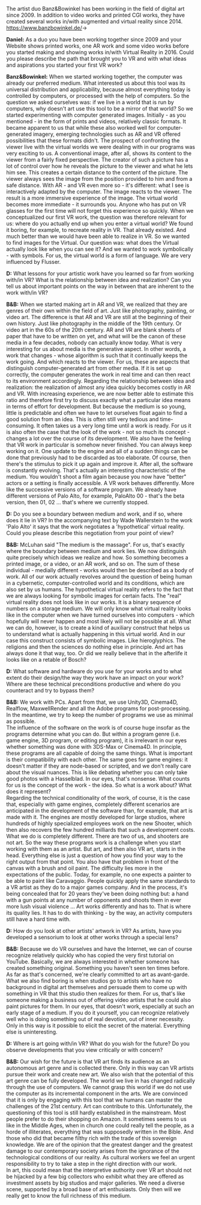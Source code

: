 
The artist duo Banz&Bowinkel has been working in the field of digital art since 2009. In addition to video works and printed CGI works, they have created several works in/with augmented and virtual reality since 2014.  
<https://www.banzbowinkel.de/>→

**Daniel:** As a duo you have been working together since 2009 and your Website shows printed works, one AR work and some video works before you started making and showing works in/with Virtual Reality in 2016. Could you please describe the path that brought you to VR and with what ideas and aspirations you started your first VR work?

**Banz&Bowinkel:** When we started working together, the computer was already our preferred medium. What interested us about this tool was its universal distribution and applicability, because almost everything today is controlled by computers, or processed with the help of computers. So the question we asked ourselves was: if we live in a world that is run by computers, why doesn't art use this tool to be a mirror of that world? So we started experimenting with computer generated images. Initially - as you mentioned - in the form of prints and videos, relatively classic formats. It became apparent to us that while these also worked well for computer-generated imagery, emerging technologies such as AR and VR offered possibilities that these formats didn't. The prospect of confronting the viewer live with the virtual worlds we were dealing with in our programs was very exciting to us. A conventional image, after all, shows its content to the viewer from a fairly fixed perspective. The creator of such a picture has a lot of control over how he reveals the picture to the viewer and what he lets him see. This creates a certain distance to the content of the picture. The viewer always sees the image from the position provided to him and from a safe distance. With AR - and VR even more so - it's different: what I see is interactively adapted by the computer. The image reacts to the viewer. The result is a more immersive experience of the image. The virtual world becomes more immediate - it surrounds you. Anyone who has put on VR glasses for the first time will not forget this experience so quickly. When we conceptualized our first VR work, the question was therefore relevant for us: where do you actually end up when you enter a virtual world? We found it boring, for example, to recreate reality in VR. That already existed. And much better than we would have been able to realize in VR. So we wanted to find images for the Virtual. Our question was: what does the Virtual actually look like when you can see it? And we wanted to work symbolically - with symbols. For us, the virtual world is a form of language. We are very influenced by Flusser. 

**D:** What lessons for your artistic work have you learned so far from working with/in VR? What is the relationship between idea and realization? Can you tell us about important points on the way in between that are inherent to the work with/in VR?

**B&B:** When we started making art in AR and VR, we realized that they are genres of their own within the field of art. Just like photography, painting, or video art. The difference is that AR and VR are still at the beginning of their own history. Just like photography in the middle of the 19th century. Or video art in the 60s of the 20th century. AR and VR are blank sheets of paper that have to be written on yet, and what will be the canon of these media in a few decades, nobody can actually know today. What is very interesting for us about media is the generative aspect. In other words, a work that changes - whose algorithm is such that it continually keeps the work going. And which reacts to the viewer. For us, these are aspects that distinguish computer-generated art from other media. If it is set up correctly, the computer generates the work in real time and can then react to its environment accordingly. Regarding the relationship between idea and realization: the realization of almost any idea quickly becomes costly in AR and VR. With increasing experience, we are now better able to estimate this ratio and therefore first try to discuss exactly what a particular idea means in terms of effort for development. But because the medium is so young, little is predictable and often we have to let ourselves float again to find a good solution from an idea. This is often still very tedious and time-consuming. It often takes us a very long time until a work is ready. For us it is also often the case that the look of the work - not so much its concept - changes a lot over the course of its development. We also have the feeling that VR work in particular is somehow never finished. You can always keep working on it. One update to the engine and all of a sudden things can be done that previously had to be discarded as too elaborate. Of course, then there's the stimulus to pick it up again and improve it. After all, the software is constantly evolving. That's actually an interesting characteristic of the medium. You wouldn't shoot a film again because you now have "better" actors or a setting is finally accessible. A VR work behaves differently. More like the successive versions of a software program. We already have different versions of Palo Alto, for example, PaloAlto 00 - that's the beta version, then 01, 02 ... that's where we currently stopped. 

**D:** Do you see a boundary between medium and work, and if so, where does it lie in VR? In the accompanying text by Wade Wallerstein to the work 'Palo Alto' it says that the work negotiates a 'hypothetical' virtual reality. Could you please describe this negotiation from your point of view?

**B&B:** McLuhan said "The medium is the massage". For us, that's exactly where the boundary between medium and work lies. We now distinguish quite precisely which ideas we realize and how. So something becomes a printed image, or a video, or an AR work, and so on. The sum of these individual - medially different - works would then be described as a body of work. All of our work actually revolves around the question of being human in a cybernetic, computer-controlled world and its conditions, which are also set by us humans. The hypothetical virtual reality refers to the fact that we are always looking for symbolic images for certain facts. The "real" virtual reality does not look like in our works. It is a binary sequence of numbers on a storage medium. We will only know what virtual reality looks like in the computer when we have turned ourselves into computers - which hopefully will never happen and most likely will not be possible at all. What we can do, however, is to create a kind of auxiliary construct that helps us to understand what is actually happening in this virtual world. And in our case this construct consists of symbolic images. Like hieroglyphics. The religions and then the sciences do nothing else in principle. And art has always done it that way, too. Or did we really believe that in the afterlife it looks like on a retable of Bosch? 

**D:** What software and hardware do you use for your works and to what extent do their design/the way they work have an impact on your work? Where are these technical preconditions productive and where do you counteract and try to bypass them?

**B&B:** We work with PCs. Apart from that, we use Unity3D, Cinema4D, Realflow, MaxwellRender and all the Adobe programs for post-processing. In the meantime, we try to keep the number of programs we use as minimal as possible.  
The influence of the software on the work is of course huge insofar as the programs determine what you can do. But within a program genre (i.e. game engine, 3D program, or editing program), it is irrelevant in our eyes whether something was done with 3DS-Max or Cinema4D. In principle, these programs are all capable of doing the same things. What is important is their compatibility with each other. The same goes for game engines: it doesn't matter if they are node-based or scripted, and we don't really care about the visual nuances. This is like debating whether you can only take good photos with a Hasselblad. In our eyes, that's nonsense. What counts for us is the concept of the work - the idea. So what is a work about? What does it represent?  
Regarding the technical conditionality of the work, of course, it is the case that, especially with game engines, completely different scenarios are anticipated in the development of the software than, for example, that art is made with it. The engines are mostly developed for large studios, where hundreds of highly specialized employees work on the new Shooter, which then also recovers the few hundred milliards that such a development costs. What we do is completely different. There are two of us, and shooters are not art. So the way these programs work is a challenge when you start working with them as an artist. But art, and then also VR art, starts in the head. Everything else is just a question of how you find your way to the right output from that point. You also have that problem in front of the canvas with a brush and oil paint. The difficulty lies more in the expectations of the public. Today, for example, no one expects a painter to be able to paint like Caravaggio. People quickly apply the same standards to a VR artist as they do to a major games company. And in the process, it's being concealed that for 20 years they've been doing nothing but: a hand with a gun points at any number of opponents and shoots them in ever more lush visual violence ... Art works differently and has to. That is where its quality lies. It has to do with thinking - by the way, an activity computers still have a hard time with.

**D:** How do you look at other artists' artwork in VR? As artists, have you developed a sensorium to look at other works through a special lens?

**B&B:** Because we do VR ourselves and have the Internet, we can of course recognize relatively quickly who has copied the very first tutorial on YouTube. Basically, we are always interested in whether someone has created something original. Something you haven't seen ten times before. As far as that's concerned, we're clearly committed to art as avant-garde. What we also find boring is when studios go to artists who have no background in digital art themselves and persuade them to come up with something in VR that this studio then realizes for them. For us, that's like someone making a business out of offering video artists that he could also paint pictures for them. In our eyes, that doesn't work, especially at such an early stage of a medium. If you do it yourself, you can recognize relatively well who is doing something out of real devotion, out of inner necessity. Only in this way is it possible to elicit the secret of the material. Everything else is uninteresting.

**D:** Where is art going with/in VR? What do you wish for the future? Do you observe developments that you view critically or with concern?

**B&B:** Our wish for the future is that VR art finds its audience as an autonomous art genre and is collected there. Only in this way can VR artists pursue their work and create new art. We also wish that the potential of this art genre can be fully developed. The world we live in has changed radically through the use of computers. We cannot grasp this world if we do not use the computer as its incremental component in the arts. We are convinced that it is only by engaging with this tool that we humans can master the challenges of the 21st century. Art can contribute to this. Unfortunately, the questioning of this tool is still hardly established in the mainstream. Most people prefer to do their shopping on Amazon. It sometimes seems to us like in the Middle Ages, when in church one could really tell the people, as a horde of illiterates, everything that was supposedly written in the Bible. And those who did that became filthy rich with the trade of this sovereign knowledge. We are of the opinion that the greatest danger and the greatest damage to our contemporary society arises from the ignorance of the technological conditions of our reality. As cultural workers we feel an urgent responsibility to try to take a step in the right direction with our work.  
In art, this could mean that the interpretive authority over VR art should not be hijacked by a few big collectors who exhibit what they are offered as investment assets by big studios and major galleries. We need a diverse scene, supported by a broad base of art enthusiasts. Only then will we really get to know the full richness of this medium.

